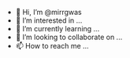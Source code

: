 - 👋 Hi, I’m @mirrgwas
- 👀 I’m interested in ...
- 🌱 I’m currently learning ...
- 💞️ I’m looking to collaborate on ...
- 📫 How to reach me ...

<!---
mirrgwas/mirrgwas is a ✨ special ✨ repository because its `README.md` (this file) appears on your GitHub profile.
You can click the Preview link to take a look at your changes.
--->





